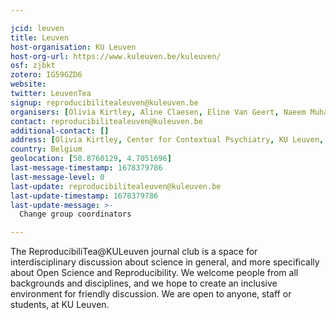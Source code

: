 ```yaml
---

jcid: leuven
title: Leuven
host-organisation: KU Leuven
host-org-url: https://www.kuleuven.be/kuleuven/
osf: zjbkt
zotero: IG59GZD6
website: 
twitter: LeuvenTea
signup: reproducibilitealeuven@kuleuven.be
organisers: [Olivia Kirtley, Aline Claesen, Eline Van Geert, Naeem Muhammad, Amélie Godefroidt, Ginette Lafit, Benjamín Šímsa]
contact: reproducibilitealeuven@kuleuven.be
additional-contact: []
address: [Olivia Kirtley, Center for Contextual Psychiatry, KU Leuven, Onderzoeksgroep Psychiatrie, ON V Herestraat 49 - bus 1029, 3000 Leuven]
country: Belgium
geolocation: [50.8760129, 4.7051696]
last-message-timestamp: 1678379786
last-message-level: 0
last-update: reproducibilitealeuven@kuleuven.be
last-update-timestamp: 1678379786
last-update-message: >-
  Change group coordinators

---
```


The ReproducibiliTea@KULeuven journal club is a space for interdisciplinary discussion about science in general, and more specifically about Open Science and Reproducibility. We welcome people from all backgrounds and disciplines, and we hope to create an inclusive environment for friendly discussion. We are open to anyone, staff or students, at KU Leuven.

